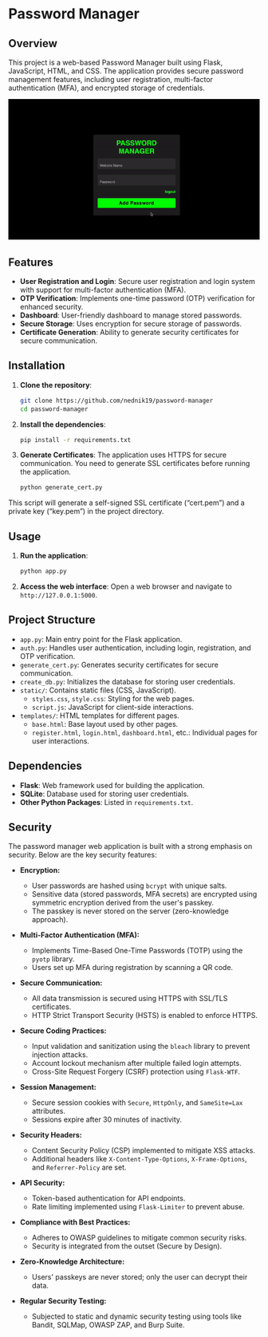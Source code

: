 # Password Manager

## Overview
This project is a web-based Password Manager built using Flask, JavaScript, HTML, and CSS. The application provides secure password management features, including user registration, multi-factor authentication (MFA), and encrypted storage of credentials.

![Password-manager](images/show.gif)

## Features
- **User Registration and Login**: Secure user registration and login system with support for multi-factor authentication (MFA).
- **OTP Verification**: Implements one-time password (OTP) verification for enhanced security.
- **Dashboard**: User-friendly dashboard to manage stored passwords.
- **Secure Storage**: Uses encryption for secure storage of passwords.
- **Certificate Generation**: Ability to generate security certificates for secure communication.

## Installation
1. **Clone the repository**:
   ```bash
   git clone https://github.com/nednik19/password-manager
   cd password-manager
   ```

2. **Install the dependencies**:
   ```bash
   pip install -r requirements.txt
   ```

3. **Generate Certificates**:
   The application uses HTTPS for secure communication. You need to generate SSL certificates before running the application.
   ```bash
   python generate_cert.py
   ```
This script will generate a self-signed SSL certificate (“cert.pem”) and a private key (“key.pem”) in the project directory.

## Usage
1. **Run the application**:
   ```bash
   python app.py
   ```

2. **Access the web interface**:
   Open a web browser and navigate to `http://127.0.0.1:5000`.

## Project Structure
- `app.py`: Main entry point for the Flask application.
- `auth.py`: Handles user authentication, including login, registration, and OTP verification.
- `generate_cert.py`: Generates security certificates for secure communication.
- `create_db.py`: Initializes the database for storing user credentials.
- `static/`: Contains static files (CSS, JavaScript).
  - `styles.css`, `style.css`: Styling for the web pages.
  - `script.js`: JavaScript for client-side interactions.
- `templates/`: HTML templates for different pages.
  - `base.html`: Base layout used by other pages.
  - `register.html`, `login.html`, `dashboard.html`, etc.: Individual pages for user interactions.

## Dependencies
- **Flask**: Web framework used for building the application.
- **SQLite**: Database used for storing user credentials.
- **Other Python Packages**: Listed in `requirements.txt`.

## Security

The password manager web application is built with a strong emphasis on security. Below are the key security features:

- **Encryption:**
  - User passwords are hashed using `bcrypt` with unique salts.
  - Sensitive data (stored passwords, MFA secrets) are encrypted using symmetric encryption derived from the user's passkey.
  - The passkey is never stored on the server (zero-knowledge approach).

- **Multi-Factor Authentication (MFA):**
  - Implements Time-Based One-Time Passwords (TOTP) using the `pyotp` library.
  - Users set up MFA during registration by scanning a QR code.

- **Secure Communication:**
  - All data transmission is secured using HTTPS with SSL/TLS certificates.
  - HTTP Strict Transport Security (HSTS) is enabled to enforce HTTPS.

- **Secure Coding Practices:**
  - Input validation and sanitization using the `bleach` library to prevent injection attacks.
  - Account lockout mechanism after multiple failed login attempts.
  - Cross-Site Request Forgery (CSRF) protection using `Flask-WTF`.

- **Session Management:**
  - Secure session cookies with `Secure`, `HttpOnly`, and `SameSite=Lax` attributes.
  - Sessions expire after 30 minutes of inactivity.

- **Security Headers:**
  - Content Security Policy (CSP) implemented to mitigate XSS attacks.
  - Additional headers like `X-Content-Type-Options`, `X-Frame-Options`, and `Referrer-Policy` are set.

- **API Security:**
  - Token-based authentication for API endpoints.
  - Rate limiting implemented using `Flask-Limiter` to prevent abuse.

- **Compliance with Best Practices:**
  - Adheres to OWASP guidelines to mitigate common security risks.
  - Security is integrated from the outset (Secure by Design).

- **Zero-Knowledge Architecture:**
  - Users' passkeys are never stored; only the user can decrypt their data.

- **Regular Security Testing:**
  - Subjected to static and dynamic security testing using tools like Bandit, SQLMap, OWASP ZAP, and Burp Suite.


